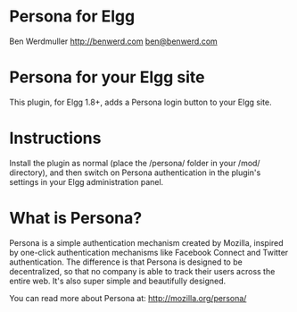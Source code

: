 Persona for Elgg
================

Ben Werdmuller
http://benwerd.com
ben@benwerd.com

# Persona for your Elgg site #

This plugin, for Elgg 1.8+, adds a Persona login button to your Elgg site.

# Instructions #

Install the plugin as normal (place the /persona/ folder in your /mod/ directory), and then switch on Persona authentication in the plugin's settings in your Elgg administration panel.

# What is Persona? #

Persona is a simple authentication mechanism created by Mozilla, inspired by one-click authentication mechanisms like Facebook Connect and Twitter authentication. The difference is that Persona is designed to be decentralized, so that no company is able to track their users across the entire web. It's also super simple and beautifully designed.

You can read more about Persona at: http://mozilla.org/persona/
